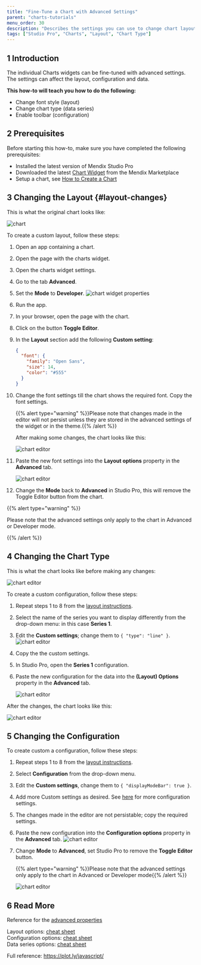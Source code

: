 ```yaml
---
title: "Fine-Tune a Chart with Advanced Settings"
parent: "charts-tutorials"
menu_order: 30
description: "Describes the settings you can use to change chart layouts and types"
tags: ["Studio Pro", "Charts", "Layout", "Chart Type"]
---
```


## 1 Introduction

The individual Charts widgets can be fine-tuned with advanced settings. The settings can affect the layout, configuration and data.

**This how-to will teach you how to do the following:**  

* Change font style (layout)
* Change chart type (data series)
* Enable toolbar (configuration)

## 2 Prerequisites

Before starting this how-to, make sure you have completed the following prerequisites:

* Installed the latest version of Mendix Studio Pro
* Downloaded the latest [Chart Widget](/appstore/widgets/charts) from the Mendix Marketplace
* Setup a chart, see [How to Create a Chart](charts-basic-create)

## 3 Changing the Layout {#layout-changes}

This is what the original chart looks like:

![chart](attachments/charts/charts-toggle-editor.png)

To create a custom layout, follow these steps:

1. Open an app containing a chart.
2. Open the page with the charts widget.
3. Open the charts widget settings.
4. Go to the tab **Advanced**.
5. Set the **Mode** to **Developer**.
    ![chart widget properties](attachments/charts/charts-widget-properties-advanced.png)
6. Run the app.
7. In your browser, open the page with the chart.
8. Click on the button **Toggle Editor**.
9. In the **Layout** section add the following **Custom setting**:

    ```json
    {
      "font": {
        "family": "Open Sans",
        "size": 14,
        "color": "#555"
      }
    }
    ```
10. Change the font settings till the chart shows the required font. Copy the font settings.

    {{% alert type="warning" %}}Please note that changes made in the editor will not persist unless they are stored in the advanced settings of the widget or in the theme.{{% /alert %}}

    After making some changes, the chart looks like this:

    ![chart editor](attachments/charts/charts-toggle-editor-open.png)

11. Paste the new font settings into the **Layout options** property in the **Advanced** tab.

    ![chart editor](attachments/charts/charts-widget-properties-advanced-layout.png)

12. Change the **Mode** back to **Advanced** in Studio Pro, this will remove the Toggle Editor button from the chart.  

{{% alert type="warning" %}}

Please note that the advanced settings only apply to the chart in Advanced or Developer mode.

{{% /alert %}}

## 4 Changing the Chart Type

This is what the chart looks like before making any changes:

![chart editor](attachments/charts/charts-widget-bar.png)

To create a custom configuration, follow these steps:

1. Repeat steps 1 to 8 from the [layout instructions](#layout-changes).
2. Select the name of the series you want to display differently from the drop-down menu: in this case **Series 1**.
3. Edit the **Custom settings**; change them to `{ "type": "line" }`.
    ![chart editor](attachments/charts/charts-widget-bar-line-combination.png)
4. Copy the the custom settings.
5. In Studio Pro, open the **Series 1** configuration.
6. Paste the new configuration for the data into the **(Layout) Options** property in the **Advanced** tab.

    ![chart editor](attachments/charts/charts-widget-bar-line-combination-properties.png)

After the changes, the chart looks like this:

![chart editor](attachments/charts/charts-widget-bar-line-combination-result.png)

## 5 Changing the Configuration 

To create custom a configuration, follow these steps:

1. Repeat steps 1 to 8 from the [layout instructions](#layout-changes).
2. Select **Configuration** from the drop-down menu.
3. Edit the **Custom settings**, change them to `{ "displayModeBar": true }`.
4. Add more Custom settings as desired. See [here](https://plot.ly/javascript/configuration-options/) for more configuration settings.
5. The changes made in the editor are not persistable; copy the required settings.
6. Paste the new configuration into the **Configuration options** property in the **Advanced** tab.
    ![chart editor](attachments/charts/charts-widget-properties-advanced-config.png)
7. Change **Mode** to **Advanced**, set Studio Pro to remove the **Toggle Editor** button.

    {{% alert type="warning" %}}Please note that the advanced settings only apply to the chart in Advanced or Developer mode{{% /alert %}}

    ![chart editor](attachments/charts/charts-config-toolbar.png)

## 6 Read More

Reference for the [advanced properties](/refguide8/charts-configuration#advanced)

Layout options: [cheat sheet](/refguide8/charts-advanced-cheat-sheet#layout-all)  
Configuration options: [cheat sheet](/refguide8/charts-advanced-cheat-sheet#config-options)  
Data series options: [cheat sheet](/refguide8/charts-advanced-cheat-sheet#data-series)  

Full reference: https://plot.ly/javascript/
